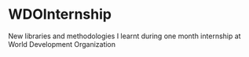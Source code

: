 # WDOInternship
New libraries and methodologies I learnt during one month internship at World Development Organization
